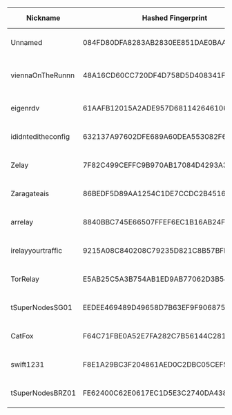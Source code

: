 | Nickname |  Hashed Fingerprint	| Or Addresses | Contact | Running | Flags | Last Seen | First Seen | Last Restarted | Advertised Bandwidth | Platform | Version | Version Status | Recommended Version | Verified hostnames | Exit policy |
|---|---|---|---|---|---|---|---|---|---|---|---|---|---|---|---|
|Unnamed | 084FD80DFA8283AB2830EE851DAE0BAA310A67D2 | ["97.75.245.199:9001"] | N/A | true | Running, V2Dir, Valid | 2025-08-01 07:00:00 | 2025-08-01 01:00:00 | 2025-08-01 00:19:32 | 0 | Tor 0.4.8.16 on Linux | 0.4.8.16 | recommended | true | N/A | ["reject *:*"]|
|viennaOnTheRunnn | 48A16CD60CC720DF4D758D5D408341F7F8A366DA | ["81.169.186.16:29003","[2a01:238:429c:9600:40e6:e961:9cf7:31d1]:29003"] | Mi Gibtsdonet <nobody AT example dot com> | true | Fast, Running, V2Dir, Valid | 2025-08-01 07:00:00 | 2025-08-01 03:00:00 | 2025-08-01 02:31:06 | 17541120 | Tor 0.4.8.12 on Linux | 0.4.8.12 | recommended | true | N/A | ["reject *:*"]|
|eigenrdv | 61AAFB12015A2ADE957D681142646106E44BB2AD | ["185.216.68.82:9001"] | N/A | true | Running, V2Dir, Valid | 2025-08-01 07:00:00 | 2025-08-01 02:00:00 | 2025-08-01 01:07:21 | 0 | Tor 0.4.8.10 on Linux | 0.4.8.10 | recommended | true | N/A | ["reject *:*"]|
|ididnteditheconfig | 632137A97602DFE689A60DEA553082F6394249B0 | ["171.22.172.65:443"] | Random Person nobody@tor.org | false | Running, V2Dir, Valid | 2025-08-01 00:00:00 | 2025-08-01 00:00:00 | 2025-07-31 23:42:29 | 0 | Tor 0.4.8.14 on Linux | 0.4.8.14 | recommended | true | N/A | ["reject *:*"]|
|Zelay | 7F82C499CEFFC9B970AB17084D4293A31C9CFFAF | ["81.187.192.71:443","[2001:8b0:bb47::71]:443"] | hello@world.com | true | Running, V2Dir, Valid | 2025-08-01 07:00:00 | 2025-08-01 01:00:00 | 2025-07-31 23:56:48 | 0 | Tor 0.4.8.17 on Linux | 0.4.8.17 | recommended | true | N/A | ["reject *:*"]|
|Zaragateais | 86BEDF5D89AA1254C1DE7CCDC2B4516A9C4BF699 | ["84.249.202.58:9001"] | N/A | true | Running, V2Dir, Valid | 2025-08-01 07:00:00 | 2025-08-01 04:00:00 | 2025-08-01 04:26:19 | 0 | Tor 0.4.8.10 on Linux | 0.4.8.10 | recommended | true | ["dsl-lprbng12-54f9ca-58.dhcp.inet.fi"] | ["reject *:*"]|
|arrelay | 8840BBC745E66507FFEF6EC1B16AB24FC5ADE36E | ["180.181.201.162:9001"] | N/A | true | Running, V2Dir, Valid | 2025-08-01 07:00:00 | 2025-08-01 06:00:00 | 2025-08-01 04:59:56 | 0 | Tor 0.4.8.17 on Linux | 0.4.8.17 | recommended | true | N/A | ["reject *:*"]|
|irelayyourtraffic | 9215A08C840208C79235D821C8B57BFB33245945 | ["38.45.67.186:9001"] | ali@ireadyouremails.com | true | Running, V2Dir, Valid | 2025-08-01 07:00:00 | 2025-08-01 07:00:00 | 2025-08-01 06:17:38 | 0 | Tor 0.4.8.17 on Linux | 0.4.8.17 | recommended | true | N/A | ["reject *:*"]|
|TorRelay | E5AB25C5A3B754AB1ED9AB77062D3B5494ED0BA3 | ["141.147.0.177:9001"] | rdg7cy8syhdqv4@gmail.com | true | Running, V2Dir, Valid | 2025-08-01 07:00:00 | 2025-08-01 06:00:00 | 2025-08-01 05:46:22 | 0 | Tor 0.4.8.17 on Linux | 0.4.8.17 | recommended | true | N/A | ["reject *:*"]|
|tSuperNodesSG01 | EEDEE469489D49658D7B63EF9F906875FF115D4F | ["172.104.57.51:9001","[2400:8901::2000:abff:fe2d:ba3e]:9050"] | torsupernodes@protonmail.com | true | Running, V2Dir, Valid | 2025-08-01 07:00:00 | 2025-08-01 01:00:00 | 2025-08-01 01:14:43 | 0 | Tor 0.4.8.17 on Linux | 0.4.8.17 | recommended | true | ["172-104-57-51.ip.linodeusercontent.com"] | ["reject *:*"]|
|CatFox | F64C71FBE0A52E7FA282C7B56144C281E90D0E07 | ["94.131.104.135:9001"] | CatFoxLV@protonmail.com | true | Running, Valid | 2025-08-01 07:00:00 | 2025-08-01 03:00:00 | 2025-08-01 02:14:36 | 0 | Tor 0.4.8.17 on Linux | 0.4.8.17 | recommended | true | N/A | ["reject *:*"]|
|swift1231 | F8E1A29BC3F204861AED0C2DBC05CEF5E0B96CF8 | ["171.22.172.65:443"] | Random Person nobody@tor.org | true | Running, V2Dir, Valid | 2025-08-01 07:00:00 | 2025-08-01 01:00:00 | 2025-07-31 23:51:04 | 0 | Tor 0.4.8.14 on Linux | 0.4.8.14 | recommended | true | N/A | ["reject *:*"]|
|tSuperNodesBRZ01 | FE62400C62E0617EC1D5E3C2740DA438E3CAED34 | ["172.233.27.245:9001","[2600:3c0d::2000:d3ff:fe27:99a0]:9050"] | torsupernodes@protonmail.com | true | Running, V2Dir, Valid | 2025-08-01 07:00:00 | 2025-08-01 02:00:00 | 2025-08-01 01:07:07 | 0 | Tor 0.4.8.17 on Linux | 0.4.8.17 | recommended | true | ["172-233-27-245.ip.linodeusercontent.com"] | ["reject *:*"]|
